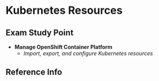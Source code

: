# Kubernetes Resources

## Exam Study Point

* **Manage OpenShift Container Platform**
    * _Import, export, and configure Kubernetes resources_

## Reference Info

